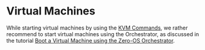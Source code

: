 # Virtual Machines

While starting virtual machines by using the [KVM Commands](../interacting/commands/kvm.md), we rather recommend to start virtual machines using the Orchestrator, as discussed in the tutorial [Boot a Virtual Machine using the Zero-OS Orchestrator](https://github.com/zero-os/home/blob/master/docs/tutorials/Boot_VM_using_Orchestrator.md).
